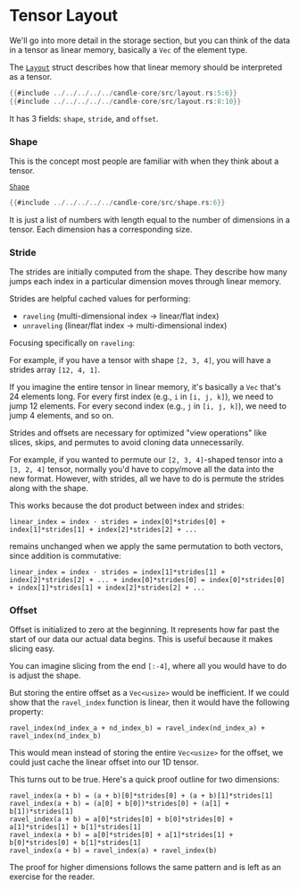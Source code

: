 # Tensor Layout

We'll go into more detail in the storage section, but you can think of the data in a tensor as linear memory, basically a `Vec` of the element type.

The [`Layout`](https://github.com/huggingface/candle/blob/main/candle-core/src/layout.rs#L5) struct describes how that linear memory should be interpreted as a tensor.

```rust
{{#include ../../../../../candle-core/src/layout.rs:5:6}}
{{#include ../../../../../candle-core/src/layout.rs:8:10}}
```

It has 3 fields: `shape`, `stride`, and `offset`.

### Shape

This is the concept most people are familiar with when they think about a tensor.

[`Shape`](https://github.com/huggingface/candle/blob/main/candle-core/src/shape.rs#L6)

```rust
{{#include ../../../../../candle-core/src/shape.rs:6}}
```

It is just a list of numbers with length equal to the number of dimensions in a tensor. Each dimension has a corresponding size.

### Stride

The strides are initially computed from the shape. They describe how many jumps each index in a particular dimension moves through linear memory.

Strides are helpful cached values for performing:
- `raveling` (multi-dimensional index → linear/flat index)
- `unraveling` (linear/flat index → multi-dimensional index)

Focusing specifically on `raveling`:

For example, if you have a tensor with shape `[2, 3, 4]`, you will have a strides array `[12, 4, 1]`.

If you imagine the entire tensor in linear memory, it's basically a `Vec` that's 24 elements long. For every first index (e.g., `i` in `[i, j, k]`), we need to jump 12 elements. For every second index (e.g., `j` in `[i, j, k]`), we need to jump 4 elements, and so on.

Strides and offsets are necessary for optimized "view operations" like slices, skips, and permutes to avoid cloning data unnecessarily.

For example, if you wanted to permute our `[2, 3, 4]`-shaped tensor into a `[3, 2, 4]` tensor, normally you'd have to copy/move all the data into the new format. However, with strides, all we have to do is permute the strides along with the shape.

This works because the dot product between index and strides:

`linear_index = index · strides = index[0]*strides[0] + index[1]*strides[1] + index[2]*strides[2] + ...`

remains unchanged when we apply the same permutation to both vectors, since addition is commutative:

`linear_index = index · strides = index[1]*strides[1] + index[2]*strides[2] + ... + index[0]*strides[0] = index[0]*strides[0] + index[1]*strides[1] + index[2]*strides[2] + ...`

### Offset

Offset is initialized to zero at the beginning. It represents how far past the start of our data our actual data begins. This is useful because it makes slicing easy.

You can imagine slicing from the end `[:-4]`, where all you would have to do is adjust the shape.

But storing the entire offset as a `Vec<usize>` would be inefficient. If we could show that the `ravel_index` function is linear, then it would have the following property:

`ravel_index(nd_index_a + nd_index_b) = ravel_index(nd_index_a) + ravel_index(nd_index_b)`

This would mean instead of storing the entire `Vec<usize>` for the offset, we could just cache the linear offset into our 1D tensor.

This turns out to be true. Here's a quick proof outline for two dimensions:

```
ravel_index(a + b) = (a + b)[0]*strides[0] + (a + b)[1]*strides[1]
ravel_index(a + b) = (a[0] + b[0])*strides[0] + (a[1] + b[1])*strides[1]
ravel_index(a + b) = a[0]*strides[0] + b[0]*strides[0] + a[1]*strides[1] + b[1]*strides[1]
ravel_index(a + b) = a[0]*strides[0] + a[1]*strides[1] + b[0]*strides[0] + b[1]*strides[1]
ravel_index(a + b) = ravel_index(a) + ravel_index(b)
```

The proof for higher dimensions follows the same pattern and is left as an exercise for the reader.